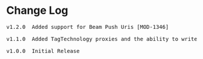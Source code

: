 # Change Log
<pre>
v1.2.0  Added support for Beam Push Uris [MOD-1346]

v1.1.0  Added TagTechnology proxies and the ability to write to NFC tags [MOD-1345]

v1.0.0	Initial Release
